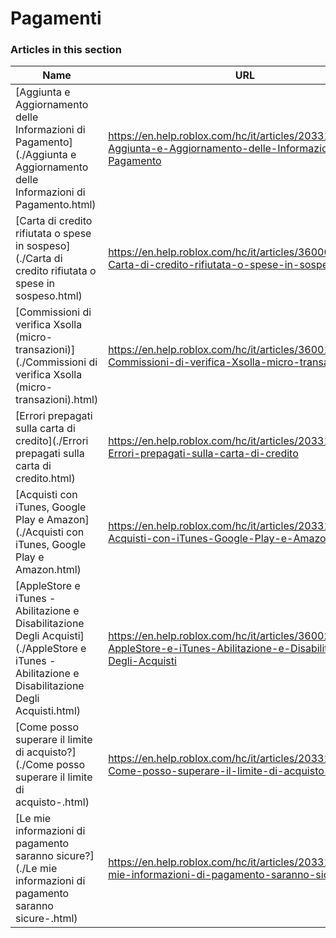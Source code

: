 # Pagamenti  
### Articles in this section
Name|URL
-|-
[Aggiunta e Aggiornamento delle Informazioni di Pagamento](./Aggiunta e Aggiornamento delle Informazioni di Pagamento.html) |https://en.help.roblox.com/hc/it/articles/203312560-Aggiunta-e-Aggiornamento-delle-Informazioni-di-Pagamento
[Carta di credito rifiutata o spese in sospeso](./Carta di credito rifiutata o spese in sospeso.html) |https://en.help.roblox.com/hc/it/articles/360000359923-Carta-di-credito-rifiutata-o-spese-in-sospeso
[Commissioni di verifica Xsolla (micro-transazioni)](./Commissioni di verifica Xsolla (micro-transazioni).html) |https://en.help.roblox.com/hc/it/articles/360016750311-Commissioni-di-verifica-Xsolla-micro-transazioni-
[Errori prepagati sulla carta di credito](./Errori prepagati sulla carta di credito.html) |https://en.help.roblox.com/hc/it/articles/203312680-Errori-prepagati-sulla-carta-di-credito
[Acquisti con iTunes, Google Play e Amazon](./Acquisti con iTunes, Google Play e Amazon.html) |https://en.help.roblox.com/hc/it/articles/203312760-Acquisti-con-iTunes-Google-Play-e-Amazon
[AppleStore e iTunes - Abilitazione e Disabilitazione Degli Acquisti](./AppleStore e iTunes - Abilitazione e Disabilitazione Degli Acquisti.html) |https://en.help.roblox.com/hc/it/articles/360029554512-AppleStore-e-iTunes-Abilitazione-e-Disabilitazione-Degli-Acquisti
[Come posso superare il limite di acquisto?](./Come posso superare il limite di acquisto-.html) |https://en.help.roblox.com/hc/it/articles/203312670-Come-posso-superare-il-limite-di-acquisto-
[Le mie informazioni di pagamento saranno sicure?](./Le mie informazioni di pagamento saranno sicure-.html) |https://en.help.roblox.com/hc/it/articles/203312590-Le-mie-informazioni-di-pagamento-saranno-sicure-